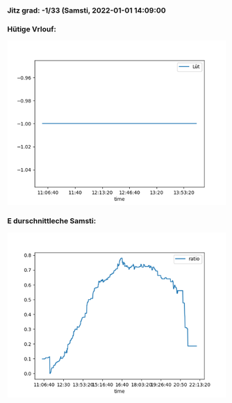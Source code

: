 ### Jitz grad: -1/33 (Samsti, 2022-01-01 14:09:00

### Hütige Vrlouf:
![Graph](Today.png)

### E durschnittleche Samsti:
![Graph](Samsti.png)